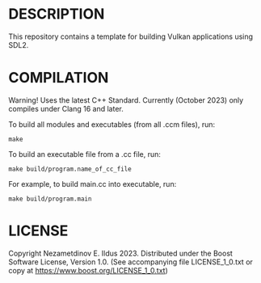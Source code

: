 # DESCRIPTION
This repository contains a template for building Vulkan applications using SDL2.

# COMPILATION
Warning! Uses the latest C++ Standard. Currently (October 2023) only compiles
under Clang 16 and later.

To build all modules and executables (from all .ccm files), run:

```
make
```

To build an executable file from a .cc file, run:

```
make build/program.name_of_cc_file
```

For example, to build main.cc into executable, run:

```
make build/program.main
```

# LICENSE
Copyright Nezametdinov E. Ildus 2023.
Distributed under the Boost Software License, Version 1.0.
(See accompanying file LICENSE_1_0.txt or copy at
https://www.boost.org/LICENSE_1_0.txt)
